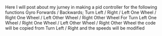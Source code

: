 Here I will post about my jurney in making a pid controller for the following functions
  Gyro Forwards / Backwards; Turn Left / Right / Left One Wheel / Right One Wheel / Left Other Wheel / Right Other Wheel
  For Turn Left One Wheel / Right One Wheel / Left Other Wheel / Right Other Wheel the code will be copied from Turn Left / Right and the speeds will be modified
